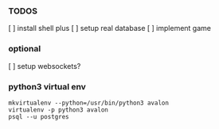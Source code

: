 

### TODOS
[ ] install shell plus
[ ] setup real database
[ ] implement game

### optional
[ ] setup websockets?

### python3 virtual env

```
mkvirtualenv --python=/usr/bin/python3 avalon
virtualenv -p python3 avalon
psql --u postgres
```


